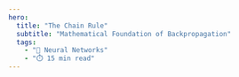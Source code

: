 ```yaml
---
hero:
  title: "The Chain Rule"
  subtitle: "Mathematical Foundation of Backpropagation"
  tags:
    - "🧠 Neural Networks"
    - "⏱️ 15 min read"
---
```


